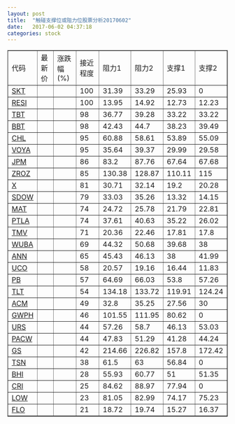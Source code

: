 ```yaml
---
layout: post
title:  "触碰支撑位或阻力位股票分析20170602"
date:   2017-06-02 04:37:18
categories: stock
---
```

<script type="text/javascript">
var stockList = []
stockList.push('gb_skt');
stockList.push('gb_resi');
stockList.push('gb_tbt');
stockList.push('gb_bbt');
stockList.push('gb_chl');
stockList.push('gb_voya');
stockList.push('gb_jpm');
stockList.push('gb_zroz');
stockList.push('gb_x');
stockList.push('gb_sdow');
stockList.push('gb_mat');
stockList.push('gb_ptla');
stockList.push('gb_tmv');
stockList.push('gb_wuba');
stockList.push('gb_ann');
stockList.push('gb_uco');
stockList.push('gb_pb');
stockList.push('gb_tlt');
stockList.push('gb_acm');
stockList.push('gb_gwph');
stockList.push('gb_urs');
stockList.push('gb_pacw');
stockList.push('gb_gs');
stockList.push('gb_tsn');
stockList.push('gb_bhi');
stockList.push('gb_cri');
stockList.push('gb_low');
stockList.push('gb_flo');
</script>
<table border="1">
 <tr>
 <td>代码</td>
 <td>最新价</td>
 <td>涨跌幅(%)</td>
 <td>接近程度</td>
 <td>阻力1</td>
 <td>阻力2</td>
 <td>支撑1</td>
 <td>支撑2</td>
</tr>
  <tr id="skt" class="green">
  <td><a href="http://stock.finance.sina.com.cn/usstock/quotes/SKT.html" target="_blank">SKT</a></td><td></td><td></td><td>100</td><td>31.39</td><td>33.29</td><td>25.93</td><td>0</td></tr>
  <tr id="resi" class="red">
  <td><a href="http://stock.finance.sina.com.cn/usstock/quotes/RESI.html" target="_blank">RESI</a></td><td></td><td></td><td>100</td><td>13.95</td><td>14.92</td><td>12.73</td><td>12.23</td></tr>
  <tr id="tbt" class="red">
  <td><a href="http://stock.finance.sina.com.cn/usstock/quotes/TBT.html" target="_blank">TBT</a></td><td></td><td></td><td>98</td><td>36.77</td><td>39.28</td><td>33.22</td><td>33.22</td></tr>
  <tr id="bbt" class="red">
  <td><a href="http://stock.finance.sina.com.cn/usstock/quotes/BBT.html" target="_blank">BBT</a></td><td></td><td></td><td>98</td><td>42.43</td><td>44.7</td><td>38.23</td><td>39.49</td></tr>
  <tr id="chl" class="green">
  <td><a href="http://stock.finance.sina.com.cn/usstock/quotes/CHL.html" target="_blank">CHL</a></td><td></td><td></td><td>95</td><td>60.88</td><td>58.61</td><td>53.89</td><td>55.09</td></tr>
  <tr id="voya" class="red">
  <td><a href="http://stock.finance.sina.com.cn/usstock/quotes/VOYA.html" target="_blank">VOYA</a></td><td></td><td></td><td>95</td><td>35.64</td><td>39.37</td><td>29.99</td><td>29.58</td></tr>
  <tr id="jpm" class="red">
  <td><a href="http://stock.finance.sina.com.cn/usstock/quotes/JPM.html" target="_blank">JPM</a></td><td></td><td></td><td>86</td><td>83.2</td><td>87.76</td><td>67.64</td><td>67.68</td></tr>
  <tr id="zroz" class="green">
  <td><a href="http://stock.finance.sina.com.cn/usstock/quotes/ZROZ.html" target="_blank">ZROZ</a></td><td></td><td></td><td>85</td><td>130.38</td><td>128.87</td><td>110.11</td><td>115</td></tr>
  <tr id="x" class="green">
  <td><a href="http://stock.finance.sina.com.cn/usstock/quotes/X.html" target="_blank">X</a></td><td></td><td></td><td>81</td><td>30.71</td><td>32.14</td><td>19.2</td><td>20.28</td></tr>
  <tr id="sdow" class="red">
  <td><a href="http://stock.finance.sina.com.cn/usstock/quotes/SDOW.html" target="_blank">SDOW</a></td><td></td><td></td><td>79</td><td>33.03</td><td>35.26</td><td>13.32</td><td>14.15</td></tr>
  <tr id="mat" class="green">
  <td><a href="http://stock.finance.sina.com.cn/usstock/quotes/MAT.html" target="_blank">MAT</a></td><td></td><td></td><td>74</td><td>24.72</td><td>25.78</td><td>21.79</td><td>22.81</td></tr>
  <tr id="ptla" class="red">
  <td><a href="http://stock.finance.sina.com.cn/usstock/quotes/PTLA.html" target="_blank">PTLA</a></td><td></td><td></td><td>74</td><td>37.61</td><td>40.63</td><td>35.22</td><td>26.02</td></tr>
  <tr id="tmv" class="red">
  <td><a href="http://stock.finance.sina.com.cn/usstock/quotes/TMV.html" target="_blank">TMV</a></td><td></td><td></td><td>71</td><td>20.36</td><td>22.46</td><td>17.81</td><td>17.8</td></tr>
  <tr id="wuba" class="red">
  <td><a href="http://stock.finance.sina.com.cn/usstock/quotes/WUBA.html" target="_blank">WUBA</a></td><td></td><td></td><td>69</td><td>44.32</td><td>50.68</td><td>39.68</td><td>38</td></tr>
  <tr id="ann" class="red">
  <td><a href="http://stock.finance.sina.com.cn/usstock/quotes/ANN.html" target="_blank">ANN</a></td><td></td><td></td><td>65</td><td>45.43</td><td>46.13</td><td>38</td><td>41.99</td></tr>
  <tr id="uco" class="green">
  <td><a href="http://stock.finance.sina.com.cn/usstock/quotes/UCO.html" target="_blank">UCO</a></td><td></td><td></td><td>58</td><td>20.57</td><td>19.16</td><td>16.44</td><td>11.83</td></tr>
  <tr id="pb" class="red">
  <td><a href="http://stock.finance.sina.com.cn/usstock/quotes/PB.html" target="_blank">PB</a></td><td></td><td></td><td>57</td><td>64.69</td><td>66.03</td><td>53.8</td><td>57.26</td></tr>
  <tr id="tlt" class="green">
  <td><a href="http://stock.finance.sina.com.cn/usstock/quotes/TLT.html" target="_blank">TLT</a></td><td></td><td></td><td>54</td><td>134.18</td><td>133.72</td><td>119.91</td><td>124.24</td></tr>
  <tr id="acm" class="green">
  <td><a href="http://stock.finance.sina.com.cn/usstock/quotes/ACM.html" target="_blank">ACM</a></td><td></td><td></td><td>49</td><td>32.8</td><td>35.25</td><td>27.56</td><td>30</td></tr>
  <tr id="gwph" class="red">
  <td><a href="http://stock.finance.sina.com.cn/usstock/quotes/GWPH.html" target="_blank">GWPH</a></td><td></td><td></td><td>46</td><td>101.55</td><td>111.95</td><td>80.62</td><td>0</td></tr>
  <tr id="urs" class="green">
  <td><a href="http://stock.finance.sina.com.cn/usstock/quotes/URS.html" target="_blank">URS</a></td><td></td><td></td><td>44</td><td>57.26</td><td>58.7</td><td>46.13</td><td>53.03</td></tr>
  <tr id="pacw" class="red">
  <td><a href="http://stock.finance.sina.com.cn/usstock/quotes/PACW.html" target="_blank">PACW</a></td><td></td><td></td><td>44</td><td>47.83</td><td>51.29</td><td>41.28</td><td>44.24</td></tr>
  <tr id="gs" class="green">
  <td><a href="http://stock.finance.sina.com.cn/usstock/quotes/GS.html" target="_blank">GS</a></td><td></td><td></td><td>42</td><td>214.66</td><td>226.82</td><td>157.8</td><td>172.42</td></tr>
  <tr id="tsn" class="green">
  <td><a href="http://stock.finance.sina.com.cn/usstock/quotes/TSN.html" target="_blank">TSN</a></td><td></td><td></td><td>38</td><td>61.5</td><td>63</td><td>56.84</td><td>0</td></tr>
  <tr id="bhi" class="red">
  <td><a href="http://stock.finance.sina.com.cn/usstock/quotes/BHI.html" target="_blank">BHI</a></td><td></td><td></td><td>28</td><td>55.93</td><td>60.77</td><td>51</td><td>51.35</td></tr>
  <tr id="cri" class="red">
  <td><a href="http://stock.finance.sina.com.cn/usstock/quotes/CRI.html" target="_blank">CRI</a></td><td></td><td></td><td>25</td><td>84.62</td><td>88.97</td><td>77.94</td><td>0</td></tr>
  <tr id="low" class="red">
  <td><a href="http://stock.finance.sina.com.cn/usstock/quotes/LOW.html" target="_blank">LOW</a></td><td></td><td></td><td>23</td><td>81.05</td><td>82.99</td><td>74.17</td><td>75.23</td></tr>
  <tr id="flo" class="green">
  <td><a href="http://stock.finance.sina.com.cn/usstock/quotes/FLO.html" target="_blank">FLO</a></td><td></td><td></td><td>21</td><td>18.72</td><td>19.74</td><td>15.27</td><td>16.37</td></tr>
</table>
